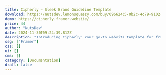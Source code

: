 ```yaml
---
title: Cipherly — Sleek Brand Guideline Template
download: https://nutsdev.lemonsqueezy.com/buy/09662465-0b2c-4c79-9102-106fbc2f72e2?aff=YGGpO5
demo: https://cipherly.framer.website/
price: 44
author: "NutsDev"
date: 2024-11-30T09:24:39.812Z
description: "Introducing Cipherly: Your go-to website template for framing brand guidelines. With customizable features and a sleek design, Cipherly ensures a seamless user experience across all devices."
ssg: ["Framer"]
css: []
ui: []
cms: []
category: [Documentation]
draft: false
---
```

